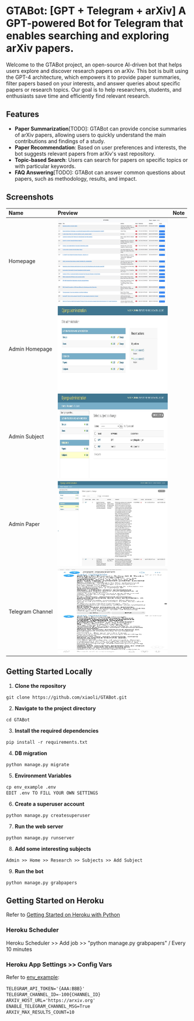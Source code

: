 # GTABot: [GPT + Telegram + arXiv] A GPT-powered Bot for Telegram that enables searching and exploring arXiv papers.

Welcome to the GTABot project, an open-source AI-driven bot that helps users explore and discover research papers on arXiv. This bot is built using the GPT-4 architecture, which empowers it to provide paper summaries, filter papers based on your interests, and answer queries about specific papers or research topics. Our goal is to help researchers, students, and enthusiasts save time and efficiently find relevant research.

## Features

* **Paper Summarization**[TODO]: GTABot can provide concise summaries of arXiv papers, allowing users to quickly understand the main contributions and findings of a study.
* **Paper Recommendation**: Based on user preferences and interests, the bot suggests relevant papers from arXiv's vast repository.
* **Topic-based Search**: Users can search for papers on specific topics or with particular keywords.
* **FAQ Answering**[TODO]: GTABot can answer common questions about papers, such as methodology, results, and impact.

## Screenshots
|Name|Preview|Note|
|:-|:-|:-|
|Homepage|<img src="./screenshots/home.jpg" alt="Homepage" width="300" height="230">||
|Admin Homepage|<img src="./screenshots/admin_home.jpg" alt="Admin Homepage" width="300" height="230">||
|Admin Subject|<img src="./screenshots/admin_subject.jpg" alt="Admin Subject" width="300" height="230">||
|Admin Paper|<img src="./screenshots/admin_paper.jpg" alt="Admin Paper" width="300" height="230">||
|Telegram Channel|<img src="./screenshots/telegram.jpg" alt="Telegram Channel" width="300" height="230">||

## Getting Started Locally

1. **Clone the repository**
```
git clone https://github.com/xiaoli/GTABot.git
```

2. **Navigate to the project directory**
```
cd GTABot
```

3. **Install the required dependencies**
```
pip install -r requirements.txt
```

4. **DB migration**
```
python manage.py migrate
```

5. **Environment Variables**
```
cp env_example .env
EDIT .env TO FILL YOUR OWN SETTINGS
```

6. **Create a superuser account**
```
python manage.py createsuperuser
```

7. **Run the web server**
```
python manage.py runserver
```

8. **Add some interesting subjects**
```
Admin >> Home >> Research >> Subjects >> Add Subject
```

9. **Run the bot**
```
python manage.py grabpapers
```

## Getting Started on Heroku
Refer to [Getting Started on Heroku with Python
](https://devcenter.heroku.com/articles/getting-started-with-python "Getting Started on Heroku with Python")

### Heroku Scheduler
Heroku Scheduler >> Add job >> "python manage.py grabpapers" / Every 10 minutes

### Heroku App Settings >> Config Vars
Refer to [env_example](./env_example "Example of Vars"):
```
TELEGRAM_API_TOKEN='{AAA:BBB}'
TELEGRAM_CHANNEL_ID=-100{CHANNEL_ID}
ARXIV_HOST_URL='https://arxiv.org'
ENABLE_TELEGRAM_CHANNEL_MSG=True
ARXIV_MAX_RESULTS_COUNT=10
```